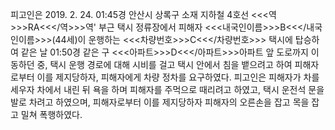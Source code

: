피고인은 2019. 2. 24. 01:45경 안산시 상록구 소재 지하철 4호선 <<<역>>>RA<<</역>>>역' 부근 택시 정류장에서 피해자 <<<내국인이름>>>B<<</내국인이름>>>(44세)이 운행하는 <<<차량번호>>>C<<</차량번호>>> 택시에 탑승하여 같은 날 01:50경 같은 구 <<<아파트>>>D<<</아파트>>>아파트 앞 도로까지 이동하던 중, 택시 운행 경로에 대해 시비를 걸고 택시 안에서 침을 뱉으려고 하여 피해자로부터 이를 제지당하자, 피해자에게 차량 정차를 요구하였다.
피고인은 피해자가 차를 세우자 차에서 내린 뒤 욕을 하며 피해자를 주먹으로 때리려고 하였고, 택시 운전석 문을 발로 차려고 하였으며, 피해자로부터 이를 제지당하자 피해자의 오른손을 잡고 목을 잡고 밀쳐 폭행하였다.